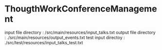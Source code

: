 # ThougthWorkConferenceManagement
input file directory : /src/main/resources/input_talks.txt
output file directory : ./src/main/resources/output_events.txt
test input directoy :  ./src/test/resources/input_talks_test.txt


